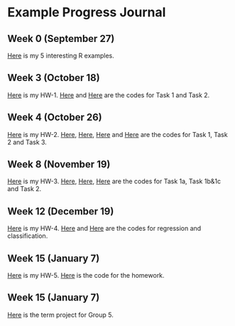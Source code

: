 # Example Progress Journal

## Week 0 (September 27)

[Here](files/interesting_R_examples.html) is my 5 interesting R examples.

## Week 3 (October 18)

[Here](files/Hw-1.html) is my HW-1. [Here](files/HW-1-task1.R) and [Here](files/HW1-Task2.R) are the codes for Task 1 and Task 2.

## Week 4 (October 26)

[Here](files/Hw-2.html) is my HW-2. [Here](files/HW-2-Task-1a.R), [Here](files/HW-2-Task-1b.R), [Here](files/Hw-2-Task-2-deneme.R) and [Here](files/HW2_task3_deneme.R) are the codes for Task 1, Task 2 and Task 3.

## Week 8 (November 19)

[Here](files/HW-3.html) is my HW-3. [Here](files/HW3_1a_deneme.R), [Here](files/HW3_task1_ser_.R), [Here](files/HW3_task2_ser.R) are the codes for Task 1a, Task 1b&1c and Task 2. 

## Week 12 (December 19)

[Here](files/HW4_serhat_arca.html) is my HW-4. [Here](files/HW4_.R) and [Here](files/HW4_classification_.R) are the codes for regression and classification. 

## Week 15 (January 7)

[Here](files/HW5_Arca.html) is my HW-5. [Here](files/HW5_Arca_.R) is the code for the homework.

## Week 15 (January 7)

[Here](files/project.html) is the term project for Group 5. 
